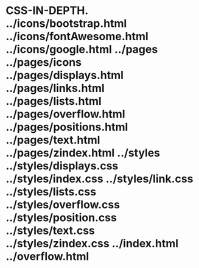 # CSS-IN-DEPTH. ../icons/bootstrap.html ../icons/fontAwesome.html ../icons/google.html ../pages ../pages/icons ../pages/displays.html ../pages/links.html ../pages/lists.html ../pages/overflow.html ../pages/positions.html ../pages/text.html ../pages/zindex.html ../styles ../styles/displays.css ../styles/index.css ../styles/link.css ../styles/lists.css ../styles/overflow.css ../styles/position.css ../styles/text.css ../styles/zindex.css ../index.html ../overflow.html